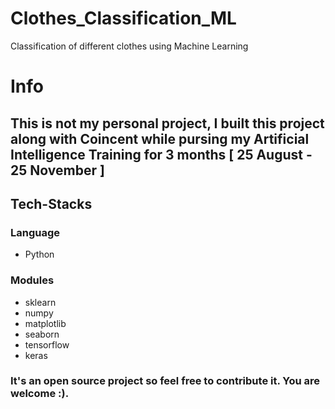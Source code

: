 # Clothes_Classification_ML
Classification of different clothes using Machine Learning

# Info
## This is not my personal project, I built this project along with Coincent while pursing my Artificial Intelligence Training for 3 months [ 25 August - 25 November ]

## Tech-Stacks
### Language
- Python
### Modules
- sklearn
- numpy
- matplotlib
- seaborn
- tensorflow
- keras

### It's an open source project so feel free to contribute it. You are welcome :).
